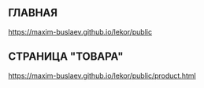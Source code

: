 ## ГЛАВНАЯ
https://maxim-buslaev.github.io/lekor/public

## СТРАНИЦА "ТОВАРА"
https://maxim-buslaev.github.io/lekor/public/product.html
